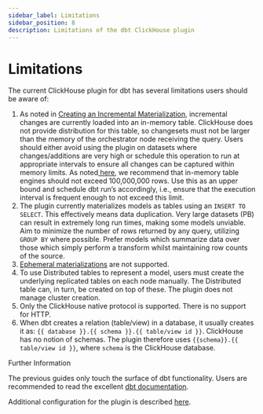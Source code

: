 ```yaml
---
sidebar_label: Limitations
sidebar_position: 8
description: Limitations of the dbt ClickHouse plugin
---
```


# Limitations

The current ClickHouse plugin for dbt has several limitations users should be aware of:



1. As noted in [Creating an Incremental Materialization](./dbt-incremental-model#internals), incremental changes are currently loaded into an in-memory table. ClickHouse does not provide distribution for this table, so changesets must not be larger than the memory of the orchestrator node receiving the query. Users should either avoid using the plugin on datasets where changes/additions are very high or schedule this operation to run at appropriate intervals to ensure all changes can be captured within memory limits. As noted[ here](https://clickhouse.com/docs/en/engines/table-engines/special/memory), we recommend that in-memory table engines should not exceed 100,000,000 rows. Use this as an upper bound and schedule dbt run’s accordingly, i.e., ensure that the execution interval is frequent enough to not exceed this limit.
2. The plugin currently materializes models as tables using an `INSERT TO SELECT`. This effectively means data duplication. Very large datasets (PB) can result in extremely long run times, making some models unviable. Aim to minimize the number of rows returned by any query, utilizing `GROUP BY` where possible. Prefer models which summarize data over those which simply perform a transform whilst maintaining row counts of the source.
3. [Ephemeral materializations](https://docs.getdbt.com/docs/building-a-dbt-project/building-models/materializations#ephemeral) are not supported.
4. To use Distributed tables to represent a model, users must create the underlying replicated tables on each node manually. The Distributed table can, in turn, be created on top of these. The plugin does not manage cluster creation.
5. Only the ClickHouse native protocol is supported. There is no support for HTTP.
6. When dbt creates a relation (table/view) in a database, it usually creates it as: `{{ database }}.{{ schema }}.{{ table/view id }}`. ClickHouse has no notion of schemas. The plugin therefore uses `{{schema}}.{{ table/view id }}`, where `schema` is the ClickHouse database.

Further Information

The previous guides only touch the surface of dbt functionality. Users are recommended to read the excellent [dbt documentation](https://docs.getdbt.com/docs/introduction).

Additional configuration for the plugin is described [here](https://github.com/silentsokolov/dbt-clickhouse#model-configuration).
